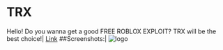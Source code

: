 # TRX
Hello! Do you wanna get a good FREE ROBLOX EXPLOIT? TRX will be the best choice!|
[Link](https://trx-roblox.com/ "TRX Website")
##Screenshots:|
![logo](https://trx-roblox.com/img/app.png "Screenshot")
